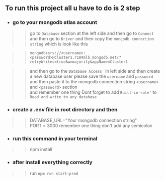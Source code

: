 ## To run this project all u have to do is 2 step

- ### go to your mongodb atlas account 
>> go to   `Database` section at the left side and then go to `Connect` and then go to `Driver` and then copy the `mongodb connection string` which is look like this   

>> `mongodb+srv://<username>:<password>@cluster1.r104mlb.mongodb.net/?retryWrites=true&w=majority&appName=Cluster1`

>> and then go to the `Database Access ` in left side and then create a new database user please save the `username` and `password` and then paste it to the mongodb connection string `<username>` and `<password>` section   
>> and remember one thing Dont forget to add `Built-in-role'` to `Read and write to any database`



- ### create a .env file in root directory and then 
>> DATABASE_URL="Your mongodb connection string"  
>> PORT = 3000
>> remember one thing don't add any semicolon

- ### run this command in your terminal
>> npm install


- ### after install everything correctly
>> run `npm run start:prod`



